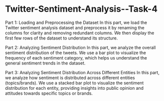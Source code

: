 # Twitter-Sentiment-Analysis--Task-4
Part 1: Loading and Preprocessing the Dataset
In this part, we load the Twitter sentiment analysis dataset and preprocess it by renaming the columns for clarity and removing redundant columns. We then display the first few rows of the dataset to understand its structure.

Part 2: Analyzing Sentiment Distribution
In this part, we analyze the overall sentiment distribution of the tweets. We use a bar plot to visualize the frequency of each sentiment category, which helps us understand the general sentiment trends in the dataset.

Part 3: Analyzing Sentiment Distribution Across Different Entities
In this part, we analyze how sentiment is distributed across different entities (topics/brands). We use a stacked bar plot to visualize the sentiment distribution for each entity, providing insights into public opinion and attitudes towards specific topics or brands.
